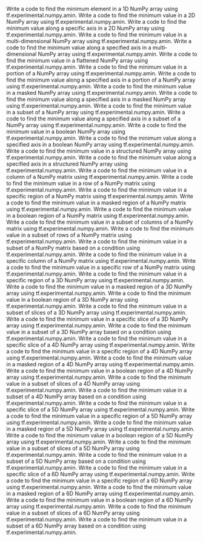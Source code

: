 Write a code to find the minimum element in a 1D NumPy array using tf.experimental.numpy.amin.
Write a code to find the minimum value in a 2D NumPy array using tf.experimental.numpy.amin.
Write a code to find the minimum value along a specific axis in a 2D NumPy array using tf.experimental.numpy.amin.
Write a code to find the minimum value in a multi-dimensional NumPy array using tf.experimental.numpy.amin.
Write a code to find the minimum value along a specified axis in a multi-dimensional NumPy array using tf.experimental.numpy.amin.
Write a code to find the minimum value in a flattened NumPy array using tf.experimental.numpy.amin.
Write a code to find the minimum value in a portion of a NumPy array using tf.experimental.numpy.amin.
Write a code to find the minimum value along a specified axis in a portion of a NumPy array using tf.experimental.numpy.amin.
Write a code to find the minimum value in a masked NumPy array using tf.experimental.numpy.amin.
Write a code to find the minimum value along a specified axis in a masked NumPy array using tf.experimental.numpy.amin.
Write a code to find the minimum value in a subset of a NumPy array using tf.experimental.numpy.amin.
Write a code to find the minimum value along a specified axis in a subset of a NumPy array using tf.experimental.numpy.amin.
Write a code to find the minimum value in a boolean NumPy array using tf.experimental.numpy.amin.
Write a code to find the minimum value along a specified axis in a boolean NumPy array using tf.experimental.numpy.amin.
Write a code to find the minimum value in a structured NumPy array using tf.experimental.numpy.amin.
Write a code to find the minimum value along a specified axis in a structured NumPy array using tf.experimental.numpy.amin.
Write a code to find the minimum value in a column of a NumPy matrix using tf.experimental.numpy.amin.
Write a code to find the minimum value in a row of a NumPy matrix using tf.experimental.numpy.amin.
Write a code to find the minimum value in a specific region of a NumPy matrix using tf.experimental.numpy.amin.
Write a code to find the minimum value in a masked region of a NumPy matrix using tf.experimental.numpy.amin.
Write a code to find the minimum value in a boolean region of a NumPy matrix using tf.experimental.numpy.amin.
Write a code to find the minimum value in a subset of columns of a NumPy matrix using tf.experimental.numpy.amin.
Write a code to find the minimum value in a subset of rows of a NumPy matrix using tf.experimental.numpy.amin.
Write a code to find the minimum value in a subset of a NumPy matrix based on a condition using tf.experimental.numpy.amin.
Write a code to find the minimum value in a specific column of a NumPy matrix using tf.experimental.numpy.amin.
Write a code to find the minimum value in a specific row of a NumPy matrix using tf.experimental.numpy.amin.
Write a code to find the minimum value in a specific region of a 3D NumPy array using tf.experimental.numpy.amin.
Write a code to find the minimum value in a masked region of a 3D NumPy array using tf.experimental.numpy.amin.
Write a code to find the minimum value in a boolean region of a 3D NumPy array using tf.experimental.numpy.amin.
Write a code to find the minimum value in a subset of slices of a 3D NumPy array using tf.experimental.numpy.amin.
Write a code to find the minimum value in a specific slice of a 3D NumPy array using tf.experimental.numpy.amin.
Write a code to find the minimum value in a subset of a 3D NumPy array based on a condition using tf.experimental.numpy.amin.
Write a code to find the minimum value in a specific slice of a 4D NumPy array using tf.experimental.numpy.amin.
Write a code to find the minimum value in a specific region of a 4D NumPy array using tf.experimental.numpy.amin.
Write a code to find the minimum value in a masked region of a 4D NumPy array using tf.experimental.numpy.amin.
Write a code to find the minimum value in a boolean region of a 4D NumPy array using tf.experimental.numpy.amin.
Write a code to find the minimum value in a subset of slices of a 4D NumPy array using tf.experimental.numpy.amin.
Write a code to find the minimum value in a subset of a 4D NumPy array based on a condition using tf.experimental.numpy.amin.
Write a code to find the minimum value in a specific slice of a 5D NumPy array using tf.experimental.numpy.amin.
Write a code to find the minimum value in a specific region of a 5D NumPy array using tf.experimental.numpy.amin.
Write a code to find the minimum value in a masked region of a 5D NumPy array using tf.experimental.numpy.amin.
Write a code to find the minimum value in a boolean region of a 5D NumPy array using tf.experimental.numpy.amin.
Write a code to find the minimum value in a subset of slices of a 5D NumPy array using tf.experimental.numpy.amin.
Write a code to find the minimum value in a subset of a 5D NumPy array based on a condition using tf.experimental.numpy.amin.
Write a code to find the minimum value in a specific slice of a 6D NumPy array using tf.experimental.numpy.amin.
Write a code to find the minimum value in a specific region of a 6D NumPy array using tf.experimental.numpy.amin.
Write a code to find the minimum value in a masked region of a 6D NumPy array using tf.experimental.numpy.amin.
Write a code to find the minimum value in a boolean region of a 6D NumPy array using tf.experimental.numpy.amin.
Write a code to find the minimum value in a subset of slices of a 6D NumPy array using tf.experimental.numpy.amin.
Write a code to find the minimum value in a subset of a 6D NumPy array based on a condition using tf.experimental.numpy.amin.